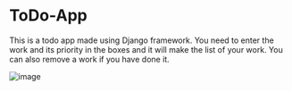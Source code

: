 # ToDo-App
This is a todo app made using Django framework.
You need to enter the work and its priority in the boxes and it will make the list of your work. You can also remove a work if you have done it.



![image](https://user-images.githubusercontent.com/57265762/86348880-f1b00500-bc7d-11ea-9a08-afc9351d6800.png)
